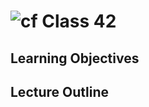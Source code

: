 ![cf](http://i.imgur.com/7v5ASc8.png) Class 42
=====================================

## Learning Objectives

## Lecture Outline

